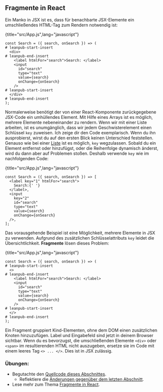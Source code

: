## Fragmente in React

Ein Manko in JSX ist es, dass für benachbarte JSX-Elemente ein umschließendes HTML-Tag zum Rendern notwendig ist:

{title="src/App.js",lang="javascript"}
~~~~~~~
const Search = ({ search, onSearch }) => (
# leanpub-start-insert
  <div>
# leanpub-end-insert
    <label htmlFor="search">Search: </label>
    <input
      id="search"
      type="text"
      value={search}
      onChange={onSearch}
    />
# leanpub-start-insert
  </div>
# leanpub-end-insert
);
~~~~~~~

Normalerweise benötigt der von einer React-Komponente zurückgegebene JSX-Code ein umhüllendes Element. Mit Hilfe eines Arrays ist es möglich, mehrere Elemente nebeneinander zu rendern. Wenn wir mit einer Liste arbeiten, ist es unumgänglich, dass wir jedem Geschwisterelement einen Schlüssel `key` zuweisen. Ich zeige dir den Code exemplarisch. Wenn du ihn ausprobierst, wirst du auf den ersten Blick keinen Unterschied feststellen. Genauso wie bei einer [Liste](https://www.robinwieruch.de/react-list-component) ist es möglich, `key` wegzulassen. Sobald du ein Element entfernst oder hinzufügst, oder die Reihenfolge dynamisch änderst, wird du dann aber auf Problemen stoßen. Deshalb verwende `key` wie im nachfolgenden Code:

{title="src/App.js",lang="javascript"}
~~~~~~~
const Search = ({ search, onSearch }) => [
  <label key="1" htmlFor="search">
    Search:{' '}
  </label>,
  <input
    key="2"
    id="search"
    type="text"
    value={search}
    onChange={onSearch}
  />,
];
~~~~~~~

Das vorausgehende Beispiel ist eine Möglichkeit, mehrere Elemente in JSX zu verwenden. Aufgrund des zusätzlichen Schlüsselattributs `key` leidet die Übersichtlichkeit. **Fragmente** lösen dieses Problem:

{title="src/App.js",lang="javascript"}
~~~~~~~
const Search = ({ search, onSearch }) => (
# leanpub-start-insert
  <>
# leanpub-end-insert
    <label htmlFor="search">Search: </label>
    <input
      id="search"
      type="text"
      value={search}
      onChange={onSearch}
    />
# leanpub-start-insert
  </>
# leanpub-end-insert
);
~~~~~~~

Ein Fragment gruppiert Kind-Elementen, ohne dem DOM einen zusätzlichen Knoten hinzuzufügen. Label und Eingabefeld sind jetzt in deinem Browser sichtbar. Wenn du es bevorzugst, die umschließenden Elemente `<div>` oder `<span>` im resultierenden HTML nicht auszugeben, ersetze sie im Code mit einem leeres Tag `<> ... </>`. Dies ist in JSX zulässig.

### Übungen:

* Begutachte den [Quellcode dieses Abschnittes](https://codesandbox.io/s/github/the-road-to-learn-react/hacker-stories/tree/hs/React-Fragments).
  * Reflektiere die [Änderungen gegenüber dem letzten Abschnitt](https://github.com/the-road-to-learn-react/hacker-stories/compare/hs/React-Custom-Hooks...hs/React-Fragments?expand=1).
* Lese mehr zum Thema [Fragmente in React](https://de.reactjs.org/docs/fragments.html).
